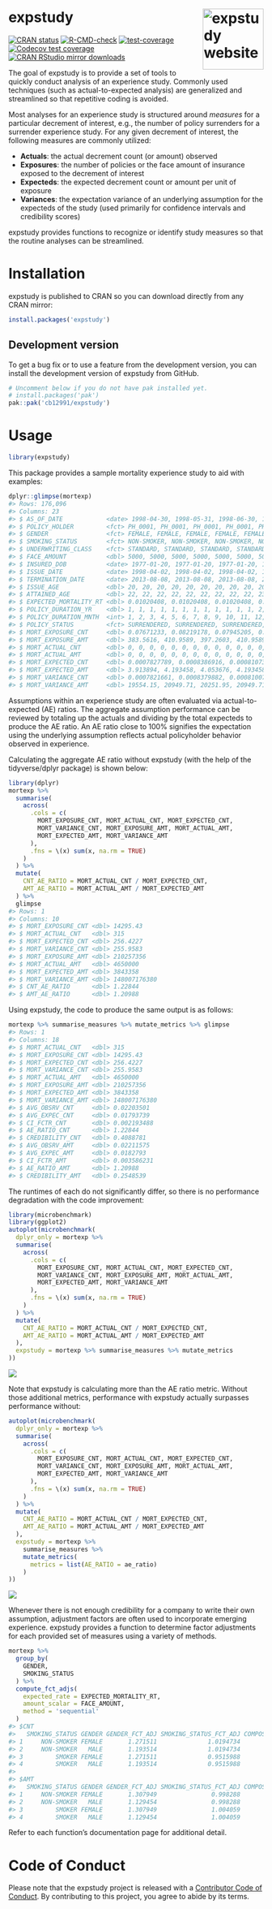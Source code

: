 
<!-- README.md is generated from README.Qmd. Please edit that file -->

# expstudy <a href="https://cb12991.github.io/expstudy/"><img src="man/figures/logo.png" align="right" height="120" alt="expstudy website" /></a>

<!-- badges: start -->

[![CRAN
status](https://www.r-pkg.org/badges/version-ago/expstudy)](https://CRAN.R-project.org/package=expstudy)
[![R-CMD-check](https://github.com/cb12991/expstudy/actions/workflows/R-CMD-check.yaml/badge.svg)](https://github.com/cb12991/expstudy/actions/workflows/R-CMD-check.yaml)
[![test-coverage](https://github.com/cb12991/expstudy/actions/workflows/test-coverage.yaml/badge.svg)](https://github.com/cb12991/expstudy/actions/workflows/test-coverage.yaml)
[![Codecov test
coverage](https://codecov.io/gh/cb12991/expstudy/branch/main/graph/badge.svg)](https://app.codecov.io/gh/cb12991/expstudy?branch=main)
[![CRAN RStudio mirror
downloads](https://cranlogs.r-pkg.org/badges/grand-total/expstudy)](https://cranlogs.r-pkg.org/badges/grand-total/expstudy)
<!-- badges: end -->

The goal of expstudy is to provide a set of tools to quickly conduct
analysis of an experience study. Commonly used techniques (such as
actual-to-expected analysis) are generalized and streamlined so that
repetitive coding is avoided.

Most analyses for an experience study is structured around *measures*
for a particular decrement of interest, e.g., the number of policy
surrenders for a surrender experience study. For any given decrement of
interest, the following measures are commonly utilized:

- **Actuals**: the actual decrement count (or amount) observed
- **Exposures**: the number of policies or the face amount of insurance
  exposed to the decrement of interest
- **Expecteds**: the expected decrement count or amount per unit of
  exposure
- **Variances**: the expectation variance of an underlying assumption
  for the expecteds of the study (used primarily for confidence
  intervals and credibility scores)

expstudy provides functions to recognize or identify study measures so
that the routine analyses can be streamlined.

# Installation

expstudy is published to CRAN so you can download directly from any CRAN
mirror:

``` r
install.packages('expstudy')
```

## Development version

To get a bug fix or to use a feature from the development version, you
can install the development version of expstudy from GitHub.

``` r
# Uncomment below if you do not have pak installed yet.
# install.packages('pak')
pak::pak('cb12991/expstudy')
```

# Usage

``` r
library(expstudy)
```

This package provides a sample mortality experience study to aid with
examples:

``` r
dplyr::glimpse(mortexp)
#> Rows: 176,096
#> Columns: 23
#> $ AS_OF_DATE            <date> 1998-04-30, 1998-05-31, 1998-06-30, 1998-07-31,…
#> $ POLICY_HOLDER         <fct> PH_0001, PH_0001, PH_0001, PH_0001, PH_0001, PH_…
#> $ GENDER                <fct> FEMALE, FEMALE, FEMALE, FEMALE, FEMALE, FEMALE, …
#> $ SMOKING_STATUS        <fct> NON-SMOKER, NON-SMOKER, NON-SMOKER, NON-SMOKER, …
#> $ UNDERWRITING_CLASS    <fct> STANDARD, STANDARD, STANDARD, STANDARD, STANDARD…
#> $ FACE_AMOUNT           <dbl> 5000, 5000, 5000, 5000, 5000, 5000, 5000, 5000, …
#> $ INSURED_DOB           <date> 1977-01-20, 1977-01-20, 1977-01-20, 1977-01-20,…
#> $ ISSUE_DATE            <date> 1998-04-02, 1998-04-02, 1998-04-02, 1998-04-02,…
#> $ TERMINATION_DATE      <date> 2013-08-08, 2013-08-08, 2013-08-08, 2013-08-08,…
#> $ ISSUE_AGE             <dbl> 20, 20, 20, 20, 20, 20, 20, 20, 20, 20, 20, 20, …
#> $ ATTAINED_AGE          <dbl> 22, 22, 22, 22, 22, 22, 22, 22, 22, 23, 23, 23, …
#> $ EXPECTED_MORTALITY_RT <dbl> 0.01020408, 0.01020408, 0.01020408, 0.01020408, …
#> $ POLICY_DURATION_YR    <dbl> 1, 1, 1, 1, 1, 1, 1, 1, 1, 1, 1, 1, 2, 2, 2, 2, …
#> $ POLICY_DURATION_MNTH  <int> 1, 2, 3, 4, 5, 6, 7, 8, 9, 10, 11, 12, 13, 14, 1…
#> $ POLICY_STATUS         <fct> SURRENDERED, SURRENDERED, SURRENDERED, SURRENDER…
#> $ MORT_EXPOSURE_CNT     <dbl> 0.07671233, 0.08219178, 0.07945205, 0.08219178, …
#> $ MORT_EXPOSURE_AMT     <dbl> 383.5616, 410.9589, 397.2603, 410.9589, 410.9589…
#> $ MORT_ACTUAL_CNT       <dbl> 0, 0, 0, 0, 0, 0, 0, 0, 0, 0, 0, 0, 0, 0, 0, 0, …
#> $ MORT_ACTUAL_AMT       <dbl> 0, 0, 0, 0, 0, 0, 0, 0, 0, 0, 0, 0, 0, 0, 0, 0, …
#> $ MORT_EXPECTED_CNT     <dbl> 0.0007827789, 0.0008386916, 0.0008107353, 0.0008…
#> $ MORT_EXPECTED_AMT     <dbl> 3.913894, 4.193458, 4.053676, 4.193458, 4.193458…
#> $ MORT_VARIANCE_CNT     <dbl> 0.0007821661, 0.0008379882, 0.0008100780, 0.0008…
#> $ MORT_VARIANCE_AMT     <dbl> 19554.15, 20949.71, 20251.95, 20949.71, 20949.71…
```

Assumptions within an experience study are often evaluated via
actual-to-expected (AE) ratios. The aggregate assumption performance can
be reviewed by totaling up the actuals and dividing by the total
expecteds to produce the AE ratio. An AE ratio close to 100% signifies
the expectation using the underlying assumption reflects actual
policyholder behavior observed in experience.

Calculating the aggregate AE ratio without expstudy (with the help of
the tidyverse/dplyr package) is shown below:

``` r
library(dplyr)
mortexp %>%
  summarise(
    across(
      .cols = c(
        MORT_EXPOSURE_CNT, MORT_ACTUAL_CNT, MORT_EXPECTED_CNT, 
        MORT_VARIANCE_CNT, MORT_EXPOSURE_AMT, MORT_ACTUAL_AMT, 
        MORT_EXPECTED_AMT, MORT_VARIANCE_AMT
      ),
      .fns = \(x) sum(x, na.rm = TRUE)
    )
  ) %>%
  mutate(
    CNT_AE_RATIO = MORT_ACTUAL_CNT / MORT_EXPECTED_CNT,
    AMT_AE_RATIO = MORT_ACTUAL_AMT / MORT_EXPECTED_AMT
  ) %>%
  glimpse
#> Rows: 1
#> Columns: 10
#> $ MORT_EXPOSURE_CNT <dbl> 14295.43
#> $ MORT_ACTUAL_CNT   <dbl> 315
#> $ MORT_EXPECTED_CNT <dbl> 256.4227
#> $ MORT_VARIANCE_CNT <dbl> 255.9583
#> $ MORT_EXPOSURE_AMT <dbl> 210257356
#> $ MORT_ACTUAL_AMT   <dbl> 4650000
#> $ MORT_EXPECTED_AMT <dbl> 3843358
#> $ MORT_VARIANCE_AMT <dbl> 148007176380
#> $ CNT_AE_RATIO      <dbl> 1.22844
#> $ AMT_AE_RATIO      <dbl> 1.20988
```

Using expstudy, the code to produce the same output is as follows:

``` r
mortexp %>% summarise_measures %>% mutate_metrics %>% glimpse
#> Rows: 1
#> Columns: 18
#> $ MORT_ACTUAL_CNT   <dbl> 315
#> $ MORT_EXPOSURE_CNT <dbl> 14295.43
#> $ MORT_EXPECTED_CNT <dbl> 256.4227
#> $ MORT_VARIANCE_CNT <dbl> 255.9583
#> $ MORT_ACTUAL_AMT   <dbl> 4650000
#> $ MORT_EXPOSURE_AMT <dbl> 210257356
#> $ MORT_EXPECTED_AMT <dbl> 3843358
#> $ MORT_VARIANCE_AMT <dbl> 148007176380
#> $ AVG_OBSRV_CNT     <dbl> 0.02203501
#> $ AVG_EXPEC_CNT     <dbl> 0.01793739
#> $ CI_FCTR_CNT       <dbl> 0.002193488
#> $ AE_RATIO_CNT      <dbl> 1.22844
#> $ CREDIBILITY_CNT   <dbl> 0.4088781
#> $ AVG_OBSRV_AMT     <dbl> 0.02211575
#> $ AVG_EXPEC_AMT     <dbl> 0.0182793
#> $ CI_FCTR_AMT       <dbl> 0.003586231
#> $ AE_RATIO_AMT      <dbl> 1.20988
#> $ CREDIBILITY_AMT   <dbl> 0.2548539
```

The runtimes of each do not significantly differ, so there is no
performance degradation with the code improvement:

``` r
library(microbenchmark)
library(ggplot2)
autoplot(microbenchmark(
  dplyr_only = mortexp %>%
  summarise(
    across(
      .cols = c(
        MORT_EXPOSURE_CNT, MORT_ACTUAL_CNT, MORT_EXPECTED_CNT, 
        MORT_VARIANCE_CNT, MORT_EXPOSURE_AMT, MORT_ACTUAL_AMT, 
        MORT_EXPECTED_AMT, MORT_VARIANCE_AMT
      ),
      .fns = \(x) sum(x, na.rm = TRUE)
    )
  ) %>%
  mutate(
    CNT_AE_RATIO = MORT_ACTUAL_CNT / MORT_EXPECTED_CNT,
    AMT_AE_RATIO = MORT_ACTUAL_AMT / MORT_EXPECTED_AMT
  ),
  expstudy = mortexp %>% summarise_measures %>% mutate_metrics
))
```

![](man/figures/README-unnamed-chunk-8-1.png)

Note that expstudy is calculating more than the AE ratio metric. Without
those additional metrics, performance with expstudy actually surpasses
performance without:

``` r
autoplot(microbenchmark(
  dplyr_only = mortexp %>%
  summarise(
    across(
      .cols = c(
        MORT_EXPOSURE_CNT, MORT_ACTUAL_CNT, MORT_EXPECTED_CNT, 
        MORT_VARIANCE_CNT, MORT_EXPOSURE_AMT, MORT_ACTUAL_AMT, 
        MORT_EXPECTED_AMT, MORT_VARIANCE_AMT
      ),
      .fns = \(x) sum(x, na.rm = TRUE)
    )
  ) %>%
  mutate(
    CNT_AE_RATIO = MORT_ACTUAL_CNT / MORT_EXPECTED_CNT,
    AMT_AE_RATIO = MORT_ACTUAL_AMT / MORT_EXPECTED_AMT
  ),
  expstudy = mortexp %>% 
    summarise_measures %>%
    mutate_metrics(
      metrics = list(AE_RATIO = ae_ratio)
    )
))
```

![](man/figures/README-unnamed-chunk-9-1.png)

Whenever there is not enough credibility for a company to write their
own assumption, adjustment factors are often used to incorporate
emerging experience. expstudy provides a function to determine factor
adjustments for each provided set of measures using a variety of
methods.

``` r
mortexp %>%
  group_by(
    GENDER,
    SMOKING_STATUS
  ) %>%
  compute_fct_adjs(
    expected_rate = EXPECTED_MORTALITY_RT,
    amount_scalar = FACE_AMOUNT,
    method = 'sequential'
  )
#> $CNT
#>   SMOKING_STATUS GENDER GENDER_FCT_ADJ SMOKING_STATUS_FCT_ADJ COMPOSITE_FCT_ADJ
#> 1     NON-SMOKER FEMALE       1.271511              1.0194734          1.296272
#> 2     NON-SMOKER   MALE       1.193514              1.0194734          1.216755
#> 3         SMOKER FEMALE       1.271511              0.9515988          1.209968
#> 4         SMOKER   MALE       1.193514              0.9515988          1.135746
#> 
#> $AMT
#>   SMOKING_STATUS GENDER GENDER_FCT_ADJ SMOKING_STATUS_FCT_ADJ COMPOSITE_FCT_ADJ
#> 1     NON-SMOKER FEMALE       1.307949               0.998288          1.305710
#> 2     NON-SMOKER   MALE       1.129454               0.998288          1.127520
#> 3         SMOKER FEMALE       1.307949               1.004059          1.313259
#> 4         SMOKER   MALE       1.129454               1.004059          1.134039
```

Refer to each function’s documentation page for additional detail.

# Code of Conduct

Please note that the expstudy project is released with a [Contributor
Code of
Conduct](https://cb12991.github.io/expstudy/CODE_OF_CONDUCT.html). By
contributing to this project, you agree to abide by its terms.
